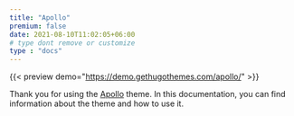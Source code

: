```yaml
---
title: "Apollo"
premium: false
date: 2021-08-10T11:02:05+06:00
# type dont remove or customize
type : "docs"
---
```


{{< preview demo="https://demo.gethugothemes.com/apollo/" >}}

Thank you for using the [Apollo](https://gethugothemes.com/themes/apollo/) theme. In this documentation, you can find information about the theme and how to use it.